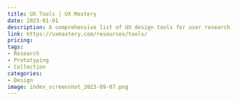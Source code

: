 ```yaml
---
title: UX Tools | UX Mastery
date: 2023-01-01
description: A comprehensive list of UX design tools for user research, ideation, prototyping, and more.
link: https://uxmastery.com/resources/tools/
pricing: 
tags: 
- Research
- Prototyping
- Collection
categories: 
- Design 
image: index_screenshot_2023-09-07.png
---
```

